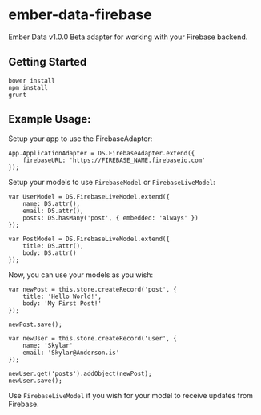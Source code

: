 ember-data-firebase
===================

Ember Data v1.0.0 Beta adapter for working with your Firebase backend.

## Getting Started

```
bower install
npm install
grunt
```

## Example Usage:

Setup your app to use the FirebaseAdapter:

```
App.ApplicationAdapter = DS.FirebaseAdapter.extend({
    firebaseURL: 'https://FIREBASE_NAME.firebaseio.com'
});
```

Setup your models to use `FirebaseModel` or `FirebaseLiveModel`:

```
var UserModel = DS.FirebaseLiveModel.extend({
    name: DS.attr(),
    email: DS.attr(),
    posts: DS.hasMany('post', { embedded: 'always' })
});

var PostModel = DS.FirebaseLiveModel.extend({
    title: DS.attr(),
    body: DS.attr()
});

```

Now, you can use your models as you wish:

```
var newPost = this.store.createRecord('post', {
    title: 'Hello World!',
    body: 'My First Post!'
});

newPost.save();

var newUser = this.store.createRecord('user', {
    name: 'Skylar'
    email: 'Skylar@Anderson.is'
});

newUser.get('posts').addObject(newPost);
newUser.save();

```

Use `FirebaseLiveModel` if you wish for your model to receive updates from Firebase.
